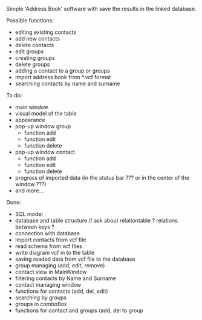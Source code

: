 Simple 'Address Book' software with save 
the results in the linked database.

Possible functions:
 - editing existing contacts 
 - add new contacts
 - delete contacts 
 - edit groups 
 - creating groups 
 - delete groups 
 - adding a contact to a group or groups
 - import address book from *.vcf format
 - searching contacts by name and surname


To do:
 - main window
 - visual model of the table
 - appearance 
 - pop-up window group
   * function add
   * function edit
   * function delete
 - pop-up window contact 
   * function add
   * function edit
   * function delete
 - progress of imported data (in the status bar ??? or in the center of the window ???)
 - and more...


Done:
 + SQL model 
 + database and table structure	// ask about relationtable ? relations between keys ?
 + connection with database
 + import contacts from vcf file
 + read schema from vcf files
 + write diagram vcf in to the table
 + saving readed data from vcf file to the database
 + group managing (add, edit, remove)
 + contact view in MainWindow
 + filtering contacts by Name and Surname 
 + contact managing window
 + functions for contacts (add, del, edit)
 + searching by groups
 + groups in comboBox
 + functions for contact and groups (add, del to group 
